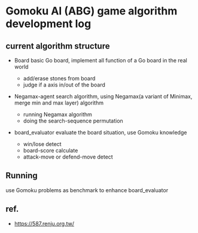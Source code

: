 # Gomoku AI (ABG) game algorithm development log

## current algorithm structure
- Board
basic Go board, implement all function of a Go board in the real world
    - add/erase stones from board
    - judge if a axis in/out of the board

- Negamax-agent
search algorithm, using Negamax(a variant of Minimax, merge min and max layer) algorithm
    - running Negamax algorithm
    - doing the search-sequence permutation

- board_evaluator
evaluate the board situation, use Gomoku knowledge
    - win/lose detect
    - board-score calculate
    - attack-move or defend-move detect

## Running
use Gomoku problems as benchmark to enhance board_evaluator


## ref.
- https://587.renju.org.tw/
